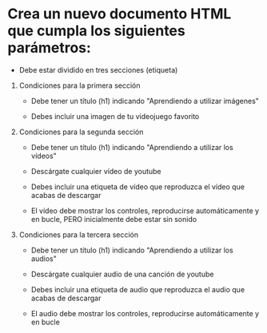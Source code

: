 # Crea un nuevo documento HTML que cumpla los siguientes parámetros:

- Debe estar dividido en tres secciones (etiqueta)

1. Condiciones para la primera sección

    - Debe tener un título (h1) indicando "Aprendiendo a utilizar imágenes"

    - Debes incluir una imagen de tu videojuego favorito

2. Condiciones para la segunda sección

    - Debe tener un título (h1) indicando "Aprendiendo a utilizar los vídeos"

    - Descárgate cualquier vídeo de youtube

    - Debes incluir una etiqueta de vídeo que reproduzca el vídeo que acabas de descargar

    - El vídeo debe mostrar los controles, reproducirse automáticamente y en bucle, PERO inicialmente debe estar sin sonido

3. Condiciones para la tercera sección

    - Debe tener un título (h1) indicando "Aprendiendo a utilizar los audios"

    - Descárgate cualquier audio de una canción de youtube

    - Debes incluir una etiqueta de audio que reproduzca el audio que acabas de descargar

    - El audio debe mostrar los controles, reproducirse automáticamente y en bucle